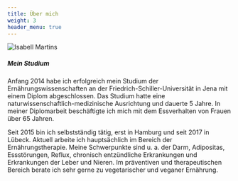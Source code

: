 ```yaml
---
title: Über mich
weight: 3
header_menu: true
---
```

![Isabell Martins](/images/P1030686-1439462908988.jpg)

##### Mein Studium

Anfang 2014 habe ich erfolgreich mein Studium der Ernährungswissenschaften an der Friedrich-Schiller-Universität in Jena mit einem Diplom abgeschlossen. Das Studium hatte eine naturwissenschaftlich-medizinische Ausrichtung und dauerte 5 Jahre.
In meiner Diplomarbeit beschäftigte ich mich mit dem Essverhalten von Frauen über 65 Jahren.



Seit 2015 bin ich selbstständig tätig, erst in Hamburg und seit 2017 in Lübeck. Aktuell arbeite ich hauptsächlich im Bereich der Ernährungstherapie. Meine Schwerpunkte sind u. a. der Darm, Adipositas, Essstörungen, Reflux, chronisch entzündliche Erkrankungen und Erkrankungen der Leber und Nieren. Im präventiven und therapeutischen Bereich berate ich sehr gerne zu vegetarischer und veganer Ernährung.